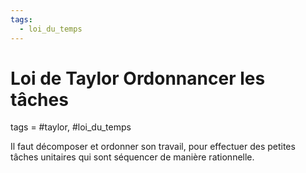 ```yaml
---
tags:
  - loi_du_temps
---
```


# Loi de Taylor Ordonnancer les tâches
tags = #taylor, #loi_du_temps

Il faut décomposer et ordonner son travail, pour effectuer des petites tâches unitaires qui sont séquencer de manière rationnelle.